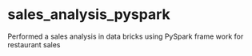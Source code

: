 # sales_analysis_pyspark
Performed a sales analysis in data bricks using PySpark frame work for restaurant sales

